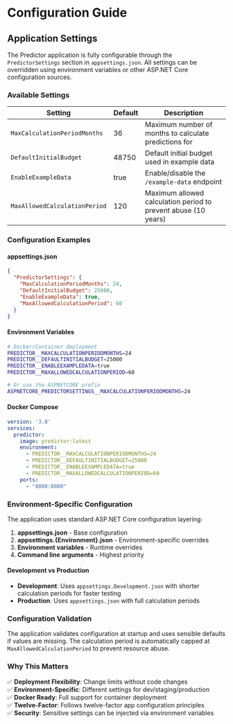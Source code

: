 # Configuration Guide

## Application Settings

The Predictor application is fully configurable through the `PredictorSettings` section in `appsettings.json`. All settings can be overridden using environment variables or other ASP.NET Core configuration sources.

### Available Settings

| Setting | Default | Description |
|---------|---------|-------------|
| `MaxCalculationPeriodMonths` | 36 | Maximum number of months to calculate predictions for |
| `DefaultInitialBudget` | 48750 | Default initial budget used in example data |
| `EnableExampleData` | true | Enable/disable the `/example-data` endpoint |
| `MaxAllowedCalculationPeriod` | 120 | Maximum allowed calculation period to prevent abuse (10 years) |

### Configuration Examples

#### appsettings.json
```json
{
  "PredictorSettings": {
    "MaxCalculationPeriodMonths": 24,
    "DefaultInitialBudget": 25000,
    "EnableExampleData": true,
    "MaxAllowedCalculationPeriod": 60
  }
}
```

#### Environment Variables
```bash
# Docker/Container deployment
PREDICTOR__MAXCALCULATIONPERIODMONTHS=24
PREDICTOR__DEFAULTINITIALBUDGET=25000
PREDICTOR__ENABLEEXAMPLEDATA=true
PREDICTOR__MAXALLOWEDCALCULATIONPERIOD=60

# Or use the ASPNETCORE prefix
ASPNETCORE_PREDICTORSETTINGS__MAXCALCULATIONPERIODMONTHS=24
```

#### Docker Compose
```yaml
version: '3.8'
services:
  predictor:
    image: predictor:latest
    environment:
      - PREDICTOR__MAXCALCULATIONPERIODMONTHS=24
      - PREDICTOR__DEFAULTINITIALBUDGET=25000
      - PREDICTOR__ENABLEEXAMPLEDATA=true
      - PREDICTOR__MAXALLOWEDCALCULATIONPERIOD=60
    ports:
      - "8080:8080"
```

### Environment-Specific Configuration

The application uses standard ASP.NET Core configuration layering:

1. **appsettings.json** - Base configuration
2. **appsettings.{Environment}.json** - Environment-specific overrides
3. **Environment variables** - Runtime overrides
4. **Command line arguments** - Highest priority

#### Development vs Production

- **Development**: Uses `appsettings.Development.json` with shorter calculation periods for faster testing
- **Production**: Uses `appsettings.json` with full calculation periods

### Configuration Validation

The application validates configuration at startup and uses sensible defaults if values are missing. The calculation period is automatically capped at `MaxAllowedCalculationPeriod` to prevent resource abuse.

### Why This Matters

✅ **Deployment Flexibility**: Change limits without code changes  
✅ **Environment-Specific**: Different settings for dev/staging/production  
✅ **Docker Ready**: Full support for container deployment  
✅ **Twelve-Factor**: Follows twelve-factor app configuration principles  
✅ **Security**: Sensitive settings can be injected via environment variables  
